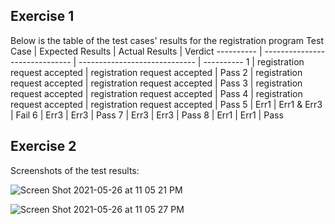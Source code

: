 ## Exercise 1
Below is the table of the test cases' results for the registration program
Test Case  | Expected Results               | Actual Results                | Verdict
---------- | ------------------------------ | ----------------------------- | ----------
1          | registration request accepted  | registration request accepted | Pass
2          | registration request accepted  | registration request accepted | Pass
3          | registration request accepted  | registration request accepted | Pass
4          | registration request accepted  | registration request accepted | Pass
5          | Err1                           | Err1 & Err3                   | Fail
6          | Err3                           | Err3                          | Pass
7          | Err3                           | Err3                          | Pass
8          | Err1                           | Err1                          | Pass


## Exercise 2
Screenshots of the test results:

![Screen Shot 2021-05-26 at 11 05 21 PM](https://user-images.githubusercontent.com/55165979/119759826-e86fee00-be76-11eb-824b-08ce51d71b5b.png)

![Screen Shot 2021-05-26 at 11 05 27 PM](https://user-images.githubusercontent.com/55165979/119759830-e9a11b00-be76-11eb-9108-f3052f5443ea.png)
